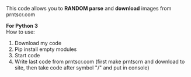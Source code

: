 This code allows you to <b>RANDOM parse</b> and <b>download</b> images from prntscr.com <br>

<b>For Python 3</b>
<br>
How to use: <br>
1. Download my code <br>
2. Pip install empty modules  <br>
3. Start code
4. Write last code from prntscr.com (first make prntscrn and download to site, then take code after symbol "/" and put in console)
